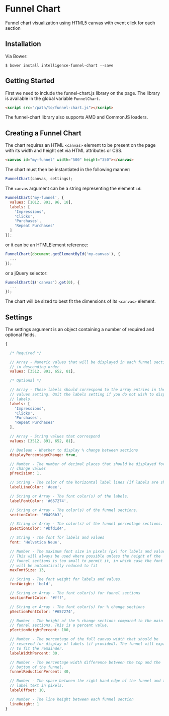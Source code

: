 # Funnel Chart

Funnel chart visualization using HTML5 canvas with event click for each section

## Installation

Via Bower:

```shell
$ bower install intelligence-funnel-chart --save
```

## Getting Started

First we need to include the funnel-chart.js library on the page.
The library is available in the global variable `FunnelChart`.

```html
<script src="/path/to/funnel-chart.js"></script>
```

The funnel-chart library also supports AMD and CommonJS loaders.

## Creating a Funnel Chart

The chart requires an HTML `<canvas>` element to be present on the page with its width and height set via HTML attributes or CSS.

```html
<canvas id="my-funnel" width="500" height="350"></canvas>
```

The chart must then be instantiated in the following manner:

```js
FunnelChart(canvas, settings);
```

The `canvas` argument can be a string representing the element `id`:

```js
FunnelChart('my-funnel', {
  values: [1012, 891, 96, 18],
  labels: [
    'Impressions',
    'Clicks',
    'Purchases',
    'Repeat Purchases'
  ]
});
```

or it can be an HTMLElement reference:

```js
FunnelChart(document.getElementById('my-canvas'), {
  ...
});
```

or a jQuery selector:

```js
FunnelChart($('canvas').get(0), {
  ...
});
```

The chart will be sized to best fit the dimensions of its `<canvas>` element.

## Settings

The settings argument is an object containing a number of required and optional fields.

```js
{

  /* Required */

  // Array - Numeric values that will be displayed in each funnel section
  // in descending order
  values: [3512, 891, 652, 81],

  /* Optional */

  // Array - These labels should correspond to the array entries in the
  // values setting. Omit the labels setting if you do not wish to display
  // labels.
  labels: [
    'Impressions',
    'Clicks',
    'Purchases',
    'Repeat Purchases'
  ],

  // Array - String values that correspond
  values: [3512, 891, 652, 81],

  // Boolean - Whether to display % change between sections
  displayPercentageChange: true,

  // Number - The number of decimal places that should be displayed for %
  // change values
  pPrecision: 1,

  // String - The color of the horizontal label lines (if labels are shown)
  labelLineColor: '#eee',

  // String or Array - The font color(s) of the labels.
  labelFontColor: '#657274',

  // String or Array - The color(s) of the funnel sections.
  sectionColor: '#0498b3',

  // String or Array - The color(s) of the funnel percentage sections.
  pSectionColor: '#bfd1d4',

  // String - The font for labels and values
  font: 'Helvetica Neue',

  // Number - The maximum font size in pixels (px) for labels and values.
  // This will always be used where possible unless the height of the
  // funnel sections is too small to permit it, in which case the font size
  // will be automatically reduced to fit
  maxFontSize: 13,

  // String - The font weight for labels and values.
  fontWeight: 'bold',

  // String or Array - The font color(s) for funnel sections
  sectionFontColor: '#fff',

  // String or Array - The font color(s) for % change sections
  pSectionFontColor: '#657274',

  // Number - The height of the % change sections compared to the main
  // funnel sections. This is a percent value.
  pSectionHeightPercent: 100,

  // Number - The percentage of the full canvas width that should be
  // reserved for display of labels (if provided). The funnel will expand
  // to fit the remainder.
  labelWidthPercent: 30,

  // Number - The percentage width difference between the top and the
  // bottom of the funnel.
  funnelReductionPercent: 40,

  // Number - The space between the right hand edge of the funnel and the
  // label text in pixels.
  labelOffset: 10,

  // Number - The line height between each funnel section
  lineHeight: 1
}
```

